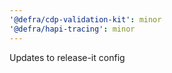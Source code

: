 ```yaml
---
'@defra/cdp-validation-kit': minor
'@defra/hapi-tracing': minor
---
```


Updates to release-it config
